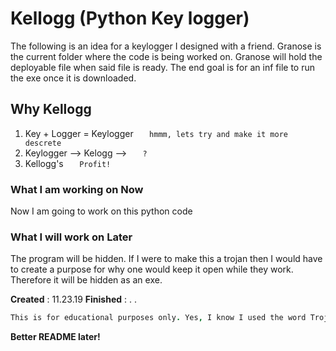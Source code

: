 # Kellogg (Python Key logger)

The following is an idea for a keylogger I designed with a friend. Granose is the current folder where the code is being worked on. Granose will hold the deployable file when said file is ready. The end goal is for an inf file to run the exe once it is downloaded. 

## Why Kellogg
1. Key + Logger = Keylogger
```   hmmm, lets try and make it more descrete```
2. Keylogger --> Kelogg -->
```   ?```
3. Kellogg's
```   Profit!```

### What I am working on Now
Now I am going to work on this python code

### What I will work on Later
The program will be hidden. If I were to make this a trojan then I would have to create a purpose for why one would keep it open while they work. Therefore it will be hidden as an exe. 

__Created__ : 11.23.19
__Finished__ :  .  .



```j
This is for educational purposes only. Yes, I know I used the word Trojan and said the program will be hidden, but I can assure anyone that this will be a mediocre attempt that will likely not be better than one that someone could buy. 
```
__Better README later!__


